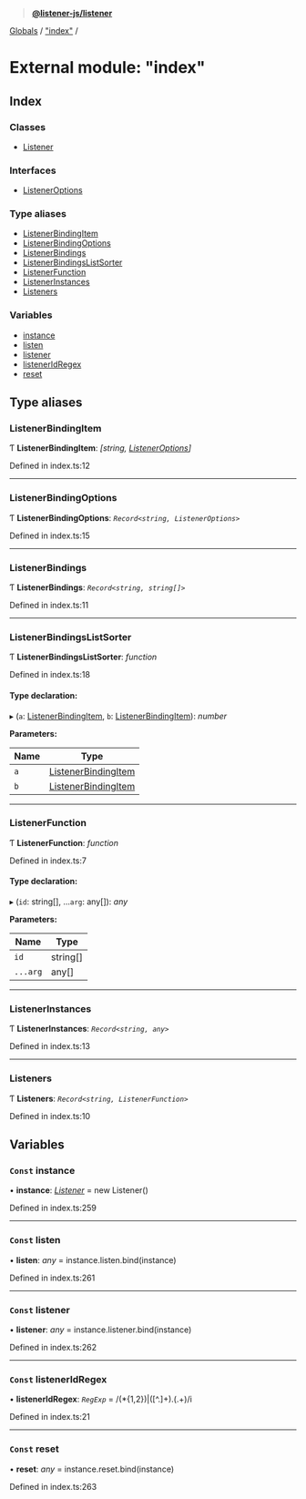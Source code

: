> **[@listener-js/listener](../README.md)**

[Globals](../globals.md) / ["index"](_index_.md) /

# External module: "index"

## Index

### Classes

* [Listener](../classes/_index_.listener.md)

### Interfaces

* [ListenerOptions](../interfaces/_index_.listeneroptions.md)

### Type aliases

* [ListenerBindingItem](_index_.md#listenerbindingitem)
* [ListenerBindingOptions](_index_.md#listenerbindingoptions)
* [ListenerBindings](_index_.md#listenerbindings)
* [ListenerBindingsListSorter](_index_.md#listenerbindingslistsorter)
* [ListenerFunction](_index_.md#listenerfunction)
* [ListenerInstances](_index_.md#listenerinstances)
* [Listeners](_index_.md#listeners)

### Variables

* [instance](_index_.md#const-instance)
* [listen](_index_.md#const-listen)
* [listener](_index_.md#const-listener)
* [listenerIdRegex](_index_.md#const-listeneridregex)
* [reset](_index_.md#const-reset)

## Type aliases

###  ListenerBindingItem

Ƭ **ListenerBindingItem**: *[string, [ListenerOptions](../interfaces/_index_.listeneroptions.md)]*

Defined in index.ts:12

___

###  ListenerBindingOptions

Ƭ **ListenerBindingOptions**: *`Record<string, ListenerOptions>`*

Defined in index.ts:15

___

###  ListenerBindings

Ƭ **ListenerBindings**: *`Record<string, string[]>`*

Defined in index.ts:11

___

###  ListenerBindingsListSorter

Ƭ **ListenerBindingsListSorter**: *function*

Defined in index.ts:18

#### Type declaration:

▸ (`a`: [ListenerBindingItem](_index_.md#listenerbindingitem), `b`: [ListenerBindingItem](_index_.md#listenerbindingitem)): *number*

**Parameters:**

Name | Type |
------ | ------ |
`a` | [ListenerBindingItem](_index_.md#listenerbindingitem) |
`b` | [ListenerBindingItem](_index_.md#listenerbindingitem) |

___

###  ListenerFunction

Ƭ **ListenerFunction**: *function*

Defined in index.ts:7

#### Type declaration:

▸ (`id`: string[], ...`arg`: any[]): *any*

**Parameters:**

Name | Type |
------ | ------ |
`id` | string[] |
`...arg` | any[] |

___

###  ListenerInstances

Ƭ **ListenerInstances**: *`Record<string, any>`*

Defined in index.ts:13

___

###  Listeners

Ƭ **Listeners**: *`Record<string, ListenerFunction>`*

Defined in index.ts:10

## Variables

### `Const` instance

• **instance**: *[Listener](../classes/_index_.listener.md)* =  new Listener()

Defined in index.ts:259

___

### `Const` listen

• **listen**: *any* =  instance.listen.bind(instance)

Defined in index.ts:261

___

### `Const` listener

• **listener**: *any* =  instance.listener.bind(instance)

Defined in index.ts:262

___

### `Const` listenerIdRegex

• **listenerIdRegex**: *`RegExp`* =  /(\*{1,2})|([^\.]+)\.(.+)/i

Defined in index.ts:21

___

### `Const` reset

• **reset**: *any* =  instance.reset.bind(instance)

Defined in index.ts:263
